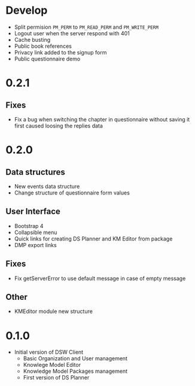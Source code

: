 # Develop

- Split permision `PM_PERM` to `PM_READ_PERM` and `PM_WRITE_PERM`
- Logout user when the server respond with 401
- Cache busting
- Public book references
- Privacy link added to the signup form
- Public questionnaire demo


# 0.2.1

## Fixes

- Fix a bug when switching the chapter in questionnaire without saving it first caused loosing the replies data 


# 0.2.0

## Data structures

- New events data structure
- Change structure of questionnaire form values

## User Interface

- Bootstrap 4
- Collapsible menu
- Quick links for creating DS Planner and KM Editor from package
- DMP export links

## Fixes

- Fix getServerError to use default message in case of empty message

## Other

- KMEditor module new structure


# 0.1.0

- Initial version of DSW Client
    - Basic Organization and User management
    - Knowlege Model Editor
    - Knowledge Model Packages management
    - First version of DS Planner
